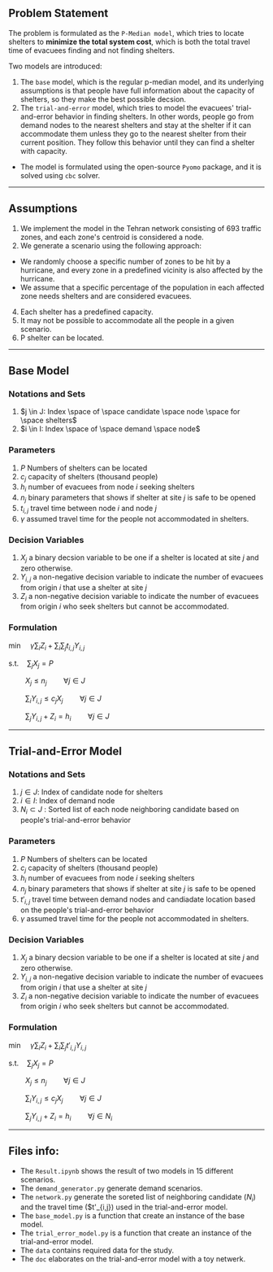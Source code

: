 ## Problem Statement

The problem is formulated as the `P-Median model`, which tries to locate shelters to **minimize the total system cost**, which is both the total travel time of evacuees finding and not finding shelters.

Two models are introduced:
1. The `base` model, which is the regular p-median model, and its underlying assumptions is that people have full information about the capacity of shelters, so they make the best possible decsion. 
2. The `trial-and-error` model, which tries to model the evacuees' trial-and-error behavior in finding shelters. In other words, people go from demand nodes to the nearest shelters and stay at the shelter if it can accommodate them unless they go to the nearest shelter from their current position. They follow this behavior until they can find a shelter with capacity.

- The model is formulated using the open-source `Pyomo` package, and it is solved using `cbc` solver.

-----------------------------------------------------------

## Assumptions
1. We implement the model in the Tehran network consisting of 693 traffic zones, and each zone's centroid is considered a node.
3. We generate a scenario using the following approach: <br>
- We randomly choose a specific number of zones to be hit by a hurricane, and every zone in a predefined vicinity is also affected by the hurricane. <br>
- We assume that a specific percentage of the population in each affected zone needs shelters and are considered evacuees.
4. Each shelter has a predefined capacity.
5. It may not be possible to accommodate all the people in a given scenario.
6. P shelter can be located. 

-----------------------------------------------------------------------

## Base Model 

### Notations and Sets 
1. $j \in J:  Index \space of \space candidate \space node \space for \space shelters$
2. $i \in I:  Index \space of \space demand \space node$


### Parameters
1. $P$ Numbers of shelters can be located 
2. $c_j$ capacity of shelters (thousand people)
3. $h_i$ number of evacuees from node $i$ seeking shelters 
4. $n_j$ binary parameters that shows if shelter at site $j$ is safe to be opened
5. $t_{i,j}$ travel time between node $i$ and node $j$
6. $\gamma$ assumed travel time for the people not accommodated in shelters.


### Decision Variables
1. $X_j$ a binary decsion variable to be one if a shelter is located at site $j$ and zero otherwise.
2. $Y_{i,j}$ a non-negative decision variable to indicate the number of evacuees from origin $i$ that use a shelter at site $j$
4. $Z_i$ a non-negative decision variable to indicate the number of evacuees from origin $i$ who seek shelters but cannot be accommodated.


### Formulation

$\min \quad \gamma \sum_ {i} Z_i +  \sum_ {i} \sum_ {j} t_{i,j} Y_{i,j}$ 

$\textrm{s.t.} \quad \sum_{j} X_j = P$


$\quad \quad  X_j \leq n_j \quad \quad \forall j \in J$

$\quad \quad \sum_{i} Y_{i,j} \leq c_j X_j \quad \quad \forall j \in J$

$\quad \quad \sum_{j} Y_{i,j} + Z_i =  h_i \quad \quad \forall j \in J$


-------------------------------------------------------------------------------

## Trial-and-Error Model

### Notations and Sets 
1. $j \in J$:  Index of candidate node for shelters
2. $i \in I$:  Index of demand node
3. $N_i \subset J$ : Sorted list of each node neighboring candidate based on people's trial-and-error behavior


### Parameters
1. $P$ Numbers of shelters can be located 
2. $c_j$ capacity of shelters (thousand people)
3. $h_i$ number of evacuees from node $i$ seeking shelters 
4. $n_j$ binary parameters that shows if shelter at site $j$ is safe to be opened
5. $t'_{i,j}$ travel time between demand nodes and candiadate location based on the people's trial-and-error behavior
6. $\gamma$ assumed travel time for the people not accommodated in shelters.


### Decision Variables
1. $X_j$ a binary decsion variable to be one if a shelter is located at site $j$ and zero otherwise.
2. $Y_{i,j}$ a non-negative decision variable to indicate the number of evacuees from origin $i$ that use a shelter at site $j$
4. $Z_i$ a non-negative decision variable to indicate the number of evacuees from origin $i$ who seek shelters but cannot be accommodated.


### Formulation

$\min \quad \gamma \sum_ {i} Z_i +  \sum_ {i} \sum_ {j} t'_{i,j} Y_{i,j}$ 

$\textrm{s.t.} \quad \sum_{j} X_j = P$


$\quad \quad  X_j \leq n_j \quad \quad \forall j \in J$

$\quad \quad \sum_{i} Y_{i,j} \leq c_j X_j \quad \quad \forall j \in J$

$\quad \quad \sum_{j} Y_{i,j} + Z_i =  h_i \quad \quad \forall j \in N_i$


---------------------------------------------------------------------------------

## Files info:

- The `Result.ipynb` shows the result of two models in 15 different scenarios. 
- The `demand_generator.py` generate demand scenarios. 
- The `network.py` generate the soreted list of neighboring candidate ($N_i$) and the travel time ($t'_{i,j}) used in the trial-and-error model. 
- The `base_model.py` is a function that create an instance of the base model. 
- The `trial_error_model.py` is a function that create an instance of the trial-and-error model. 
- The `data` contains required data for the study. 
- The `doc` elaborates on the trial-and-error model with a toy netwerk. 